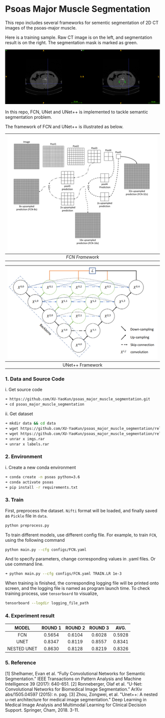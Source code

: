 # Psoas Major Muscle Segmentation

This repo includes several frameworks for sementic segmentation of 2D CT images of the psoas-major muscle. 

Here is a training sample. Raw CT image is on the left, and segmentation result is on the right. The segmentation mask is marked as green. 

![2D CT images of psoas-major muscle](doc/example.png)

In this repo, FCN, UNet and UNet++ is implemented to tackle semantic segmentation problem.

The framework of FCN and UNet++ is illustrated as below.

|![FCN](doc/FCN.png)|
|:--:|
|*FCN Framework*|

|![UNet++](doc/UNET++.png)|
|:--:|
|UNet++ Framework|

### 1. Data and Source Code
i. Get source code
```bash
➜ https://github.com/XU-YaoKun/psoas_major_muscle_segmentation.git
➜ cd psoas_major_muscle_segmentation
```
ii. Get dataset
```bash
➜ mkdir data && cd data
➜ wget https://github.com/XU-YaoKun/psoas_major_muscle_segmentation/releases/download/1.0/imgs.rar
➜ wget https://github.com/XU-YaoKun/psoas_major_muscle_segmentation/releases/download/1.0/labels.rar
➜ unrar x imgs.rar 
➜ unrar x labels.rar
```
### 2. Environment
i. Create a new conda environment
```bash
➜ conda create -n psoas python=3.6
➜ conda activate psoas
➜ pip install -r requirements.txt
```
### 3. Train
First, preprocess the dataset. `Nifti` format will be loaded, and finally saved as `Pickle` file in `data`.
```bash
python preprocess.py
```
To train different models, use different config file. For example, to train `FCN`, using the following command
```bash
python main.py --cfg configs/FCN.yaml
```
And to specify parameters, change corresponding values in .yaml files. Or use command line.
```bash
➜ python main.py --cfg configs/FCN.yaml TRAIN.LR 1e-3 
```
When training is finished, the corresponding logging file will be printed onto screen, and the logging file is named as program launch time.
To check training process, use `tensorboard` to visualize,
```bash
tensorboard --logdir logging_file_path
```

### 4. Experiment result
|    MODEL    | ROUND 1 | ROUND 2 | ROUND 3 |  AVG.  |
| :---------: | :-----: | :-----: | :-----: | :----: |
|     FCN     | 0.5654  | 0.6104  | 0.6028  | 0.5928 |
|    UNET     | 0.8347  | 0.8119  | 0.8557  | 0.8341 |
| NESTED UNET | 0.8630  | 0.8128  | 0.8219  | 0.8326 |

### 5. Reference
[1] Shelhamer, Evan et al. “Fully Convolutional Networks for Semantic Segmentation.” IEEE Transactions on Pattern Analysis and Machine Intelligence 39 (2017): 640-651.
[2] Ronneberger, Olaf et al. “U-Net: Convolutional Networks for Biomedical Image Segmentation.” ArXiv abs/1505.04597 (2015): n. pag.
[3] Zhou, Zongwei, et al. "Unet++: A nested u-net architecture for medical image segmentation." Deep Learning in Medical Image Analysis and Multimodal Learning for Clinical Decision Support. Springer, Cham, 2018. 3-11.











